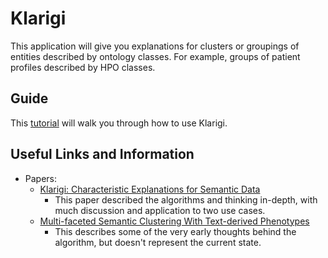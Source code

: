 # Klarigi

This application will give you explanations for clusters or groupings 
of entities described by ontology classes. For example, groups of
patient profiles described by HPO classes. 

## Guide

This [tutorial](https://colab.research.google.com/drive/18BxV-mOItKpOu_rtrb1_WSnXeB4YsRYi?usp=sharing) will walk you through how to use Klarigi.

## Useful Links and Information

* Papers:
  * [Klarigi: Characteristic Explanations for Semantic Data](https://www.biorxiv.org/content/10.1101/2021.06.14.448423v2)
    * This paper described the algorithms and thinking in-depth, with much discussion and application to two use cases.
  * [Multi-faceted Semantic Clustering With Text-derived Phenotypes](https://www.medrxiv.org/content/10.1101/2021.05.26.21257830v1)
    * This describes some of the very early thoughts behind the algorithm, but doesn't represent the current state.
